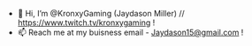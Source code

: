 - 👋 Hi, I’m @KronxyGaming (Jaydason Miller) // https://www.twitch.tv/kronxygaming !
- 📫 Reach me at my buisness email - Jaydason15@gmail.com !
